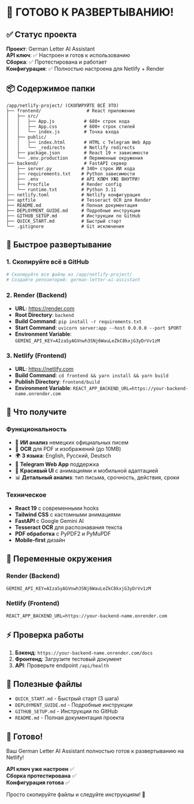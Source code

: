 # 🎯 ГОТОВО К РАЗВЕРТЫВАНИЮ! 

## ✅ Статус проекта

**Проект**: German Letter AI Assistant  
**API ключ**: ✅ Настроен и готов к использованию  
**Сборка**: ✅ Протестирована и работает  
**Конфигурация**: ✅ Полностью настроена для Netlify + Render

## 📦 Содержимое папки

```
/app/netlify-project/ (СКОПИРУЙТЕ ВСЁ ЭТО)
├── frontend/                 # React приложение
│   ├── src/
│   │   ├── App.js           # 680+ строк кода
│   │   ├── App.css          # 600+ строк стилей
│   │   └── index.js         # Точка входа
│   ├── public/
│   │   ├── index.html       # HTML с Telegram Web App
│   │   └── _redirects       # Netlify redirects
│   ├── package.json         # React 19 + зависимости
│   └── .env.production      # Переменные окружения
├── backend/                 # FastAPI сервер
│   ├── server.py           # 340+ строк ИИ кода
│   ├── requirements.txt    # Python зависимости
│   ├── .env                # API КЛЮЧ УЖЕ ВНУТРИ!
│   ├── Procfile            # Render config
│   └── runtime.txt         # Python 3.11
├── netlify.toml            # Netlify конфигурация
├── aptfile                 # Tesseract OCR для Render
├── README.md               # Полная документация
├── DEPLOYMENT_GUIDE.md     # Подробные инструкции
├── GITHUB_SETUP.md         # Инструкции по GitHub
├── QUICK_START.md          # Быстрый старт
└── .gitignore              # Git исключения
```

## 🚀 Быстрое развертывание

### 1. Скопируйте всё в GitHub
```bash
# Скопируйте все файлы из /app/netlify-project/
# Создайте репозиторий: german-letter-ai-assistant
```

### 2. Render (Backend)
- **URL**: https://render.com
- **Root Directory**: `backend`
- **Build Command**: `pip install -r requirements.txt`
- **Start Command**: `uvicorn server:app --host 0.0.0.0 --port $PORT`
- **Environment Variable**: `GEMINI_API_KEY=AIzaSyAGVnwh3SNj6WauLeZkC8kxjG3yDrVv1zM`

### 3. Netlify (Frontend)
- **URL**: https://netlify.com
- **Build Command**: `cd frontend && yarn install && yarn build`
- **Publish Directory**: `frontend/build`
- **Environment Variable**: `REACT_APP_BACKEND_URL=https://your-backend-name.onrender.com`

## 🎯 Что получите

### Функциональность
- 🤖 **ИИ анализ** немецких официальных писем
- 📄 **OCR** для PDF и изображений (до 10MB)
- 🌍 **3 языка**: English, Русский, Deutsch
- 📱 **Telegram Web App** поддержка
- 🎨 **Красивый UI** с анимациями и мобильной адаптацией
- 📊 **Детальный анализ**: тип письма, срочность, действия, сроки

### Техническое
- **React 19** с современными hooks
- **Tailwind CSS** с кастомными анимациями
- **FastAPI** с Google Gemini AI
- **Tesseract OCR** для распознавания текста
- **PDF обработка** с PyPDF2 и PyMuPDF
- **Mobile-first** дизайн

## 🔧 Переменные окружения

### Render (Backend)
```
GEMINI_API_KEY=AIzaSyAGVnwh3SNj6WauLeZkC8kxjG3yDrVv1zM
```

### Netlify (Frontend)
```
REACT_APP_BACKEND_URL=https://your-backend-name.onrender.com
```

## ⚡ Проверка работы

1. **Бэкенд**: `https://your-backend-name.onrender.com/docs`
2. **Фронтенд**: Загрузите тестовый документ
3. **API**: Проверьте endpoint `/api/health`

## 📝 Полезные файлы

- `QUICK_START.md` - Быстрый старт (3 шага)
- `DEPLOYMENT_GUIDE.md` - Подробные инструкции
- `GITHUB_SETUP.md` - Инструкции по GitHub
- `README.md` - Полная документация проекта

## 🎉 Готово!

Ваш German Letter AI Assistant полностью готов к развертыванию на Netlify!

**API ключ уже настроен** ✅  
**Сборка протестирована** ✅  
**Конфигурация готова** ✅  

Просто скопируйте файлы и следуйте инструкциям! 🚀